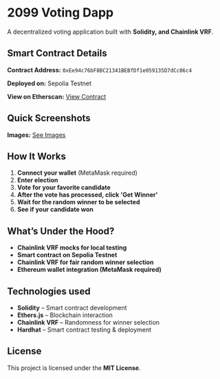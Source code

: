 # 2099 Voting Dapp

A decentralized voting application built with **Solidity, and Chainlink VRF**.
 
<!-- **🚀 Live Demo:** [Click Here to Vote](https://2099-vote-dapp.vercel.app)  -->

## Smart Contract Details
**Contract Address:** `0xEe94c76bF8BC21341BEBfDf1e059135D7dCc06c4`

**Deployed on:** Sepolia Testnet

**View on Etherscan:** [View Contract](https://sepolia.etherscan.io/address/0xEe94c76bF8BC21341BEBfDf1e059135D7dCc06c4) 


## Quick Screenshots
**Images:** [See Images](https://imgur.com/a/fVn9A1O) 


## How It Works
1. **Connect your wallet** (MetaMask required)  
2. **Enter election**  
3. **Vote for your favorite candidate**  
4. **After the vote has processed, click 'Get Winner'** 
5. **Wait for the random winner to be selected**  
6. **See if your candidate won**  

## What’s Under the Hood?
- **Chainlink VRF mocks for local testing** 
- **Smart contract on Sepolia Testnet**  
- **Chainlink VRF for fair random winner selection**  
- **Ethereum wallet integration (MetaMask required)**  

## Technologies used
- **Solidity** – Smart contract development  
- **Ethers.js** – Blockchain interaction  
- **Chainlink VRF** – Randomness for winner selection  
- **Hardhat** – Smart contract testing & deployment  

## License
This project is licensed under the **MIT License**.
